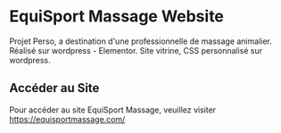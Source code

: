# EquiSport Massage Website

Projet Perso, a destination d'une professionnelle de massage animalier.
Réalisé sur wordpress - Elementor.
Site vitrine, CSS personnalisé sur wordpress.

## Accéder au Site

Pour accéder au site EquiSport Massage, veuillez visiter https://equisportmassage.com/


